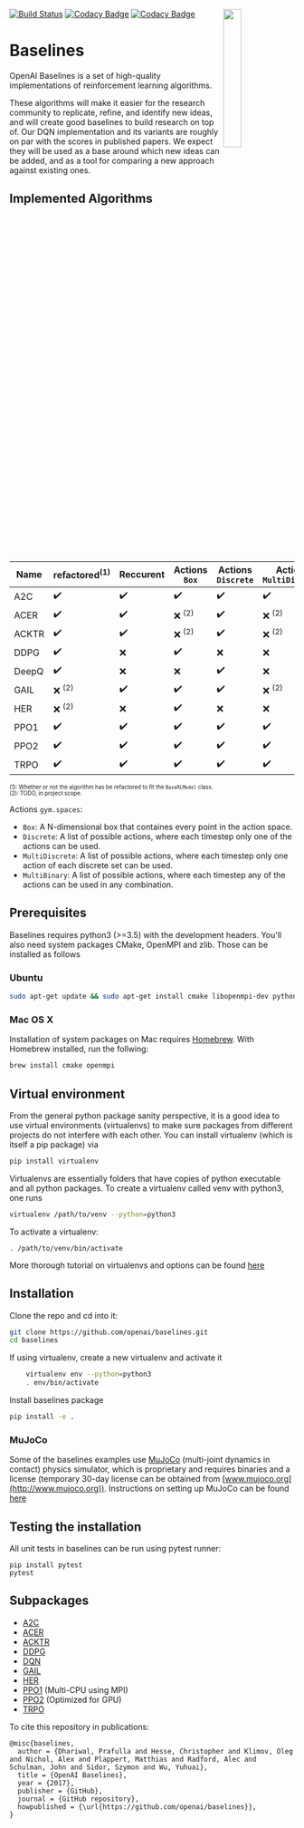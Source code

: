<img src="data/logo.jpg" width=25% align="right" /> [![Build Status](https://travis-ci.org/hill-a/stable-baselines.svg?branch=master)](https://travis-ci.org/hill-a/stable-baselines) [![Codacy Badge](https://api.codacy.com/project/badge/Grade/3bcb4cd6d76a4270acb16b5fe6dd9efa)](https://www.codacy.com/app/baselines_janitors/stable-baselines?utm_source=github.com&amp;utm_medium=referral&amp;utm_content=hill-a/stable-baselines&amp;utm_campaign=Badge_Grade) [![Codacy Badge](https://api.codacy.com/project/badge/Coverage/3bcb4cd6d76a4270acb16b5fe6dd9efa)](https://www.codacy.com/app/baselines_janitors/stable-baselines?utm_source=github.com&utm_medium=referral&utm_content=hill-a/stable-baselines&utm_campaign=Badge_Coverage)

# Baselines

OpenAI Baselines is a set of high-quality implementations of reinforcement learning algorithms.

These algorithms will make it easier for the research community to replicate, refine, and identify new ideas, and will create good baselines to build research on top of. Our DQN implementation and its variants are roughly on par with the scores in published papers. We expect they will be used as a base around which new ideas can be added, and as a tool for comparing a new approach against existing ones. 

## Implemented Algorithms

| **Name** | **refactored**<sup>(1)</sup> | **Reccurent**      | **Actions** ```Box``` |  **Actions** ```Discrete``` |  **Actions** ```MultiDiscrete``` |  **Actions** ```MultiBinary```|
| -------- | ---------------------------- | ------------------ | --------------------- | --------------------------- | -------------------------------- | ----------------------------- |
| A2C      | :heavy_check_mark:           | :heavy_check_mark: | :heavy_check_mark:    | :heavy_check_mark:          | :heavy_check_mark:               | :heavy_check_mark:            |
| ACER     | :heavy_check_mark:           | :heavy_check_mark: | :x: <sup>(2)</sup>    | :heavy_check_mark:          | :x: <sup>(2)</sup>               | :x: <sup>(2)</sup>            |
| ACKTR    | :heavy_check_mark:           | :heavy_check_mark: | :x: <sup>(2)</sup>    | :heavy_check_mark:          | :x: <sup>(2)</sup>               | :x: <sup>(2)</sup>            |
| DDPG     | :heavy_check_mark:           | :x:                | :heavy_check_mark:    | :x:                         | :x:                              | :x:                           |
| DeepQ    | :heavy_check_mark:           | :x:                | :x:                   | :heavy_check_mark:          | :x:                              | :x:                           |
| GAIL     | :x: <sup>(2)</sup>           | :heavy_check_mark: | :heavy_check_mark:    | :heavy_check_mark:          | :x: <sup>(2)</sup>               | :x: <sup>(2)</sup>            |
| HER      | :x: <sup>(2)</sup>           | :x:                | :heavy_check_mark:    | :x:                         | :x:                              | :x:                           |
| PPO1     | :heavy_check_mark:           | :heavy_check_mark: | :heavy_check_mark:    | :heavy_check_mark:          | :heavy_check_mark:               | :heavy_check_mark:            |
| PPO2     | :heavy_check_mark:           | :heavy_check_mark: | :heavy_check_mark:    | :heavy_check_mark:          | :heavy_check_mark:               | :heavy_check_mark:            |
| TRPO     | :heavy_check_mark:           | :heavy_check_mark: | :heavy_check_mark:    | :heavy_check_mark:          | :heavy_check_mark:               | :heavy_check_mark:            |

<sup><sup>(1): Whether or not the algorithm has be refactored to fit the ```BaseRLModel``` class.</sup></sup><br>
<sup><sup>(2): TODO, in project scope.</sup></sup>

Actions ```gym.spaces```:
 * ```Box```: A N-dimensional box that containes every point in the action space.
 * ```Discrete```: A list of possible actions, where each timestep only one of the actions can be used.
 * ```MultiDiscrete```: A list of possible actions, where each timestep only one action of each discrete set can be used.
 * ```MultiBinary```: A list of possible actions, where each timestep any of the actions can be used in any combination.

## Prerequisites 
Baselines requires python3 (>=3.5) with the development headers. You'll also need system packages CMake, OpenMPI and zlib. Those can be installed as follows
### Ubuntu 
    
```bash
sudo apt-get update && sudo apt-get install cmake libopenmpi-dev python3-dev zlib1g-dev
```
    
### Mac OS X
Installation of system packages on Mac requires [Homebrew](https://brew.sh). With Homebrew installed, run the follwing:
```bash
brew install cmake openmpi
```
    
## Virtual environment
From the general python package sanity perspective, it is a good idea to use virtual environments (virtualenvs) to make sure packages from different projects do not interfere with each other. You can install virtualenv (which is itself a pip package) via
```bash
pip install virtualenv
```
Virtualenvs are essentially folders that have copies of python executable and all python packages.
To create a virtualenv called venv with python3, one runs 
```bash
virtualenv /path/to/venv --python=python3
```
To activate a virtualenv: 
```
. /path/to/venv/bin/activate
```
More thorough tutorial on virtualenvs and options can be found [here](https://virtualenv.pypa.io/en/stable/) 


## Installation
Clone the repo and cd into it:
```bash
git clone https://github.com/openai/baselines.git
cd baselines
```
If using virtualenv, create a new virtualenv and activate it
```bash
    virtualenv env --python=python3
    . env/bin/activate
```
Install baselines package
```bash
pip install -e .
```
### MuJoCo
Some of the baselines examples use [MuJoCo](http://www.mujoco.org) (multi-joint dynamics in contact) physics simulator, which is proprietary and requires binaries and a license (temporary 30-day license can be obtained from [www.mujoco.org](http://www.mujoco.org)). Instructions on setting up MuJoCo can be found [here](https://github.com/openai/mujoco-py)

## Testing the installation
All unit tests in baselines can be run using pytest runner:
```
pip install pytest
pytest
```

## Subpackages

- [A2C](baselines/a2c)
- [ACER](baselines/acer)
- [ACKTR](baselines/acktr)
- [DDPG](baselines/ddpg)
- [DQN](baselines/deepq)
- [GAIL](baselines/gail)
- [HER](baselines/her)
- [PPO1](baselines/ppo1) (Multi-CPU using MPI)
- [PPO2](baselines/ppo2) (Optimized for GPU)
- [TRPO](baselines/trpo_mpi)

To cite this repository in publications:

    @misc{baselines,
      author = {Dhariwal, Prafulla and Hesse, Christopher and Klimov, Oleg and Nichol, Alex and Plappert, Matthias and Radford, Alec and Schulman, John and Sidor, Szymon and Wu, Yuhuai},
      title = {OpenAI Baselines},
      year = {2017},
      publisher = {GitHub},
      journal = {GitHub repository},
      howpublished = {\url{https://github.com/openai/baselines}},
    }
